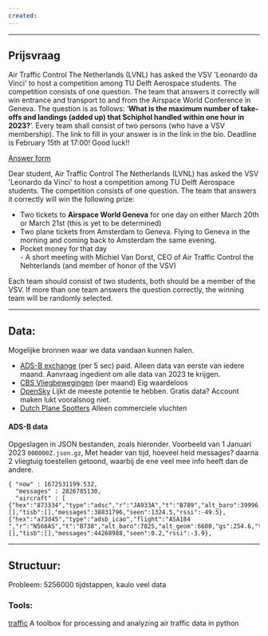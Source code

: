 ```yaml
---
created:
---
```

---
## Prijsvraag

Air Traffic Control The Netherlands (LVNL) has asked the VSV 'Leonardo da Vinci' to host a competition among TU Delft Aerospace students. The competition consists of one question. The team that answers it correctly will win entrance and transport to and from the Airspace World Conference in Geneva. The question is as follows: ‘**What is the maximum number of take-offs and landings (added up) that Schiphol handled within one hour in 2023?**’. Every team shall consist of two persons (who have a VSV membership). The link to fill in your answer is in the link in the bio. Deadline is February 15th at 17:00! Good luck!!

[Answer form](https://forms.office.com/e/7Bh8RAvJQp) 

Dear student, Air Traffic Control The Netherlands (LVNL) has asked the VSV 'Leonardo da Vinci' to host a competition among TU Delft Aerospace students. The competition consists of one question. The team that answers it correctly will win the following prize:  
  
- Two tickets to **Airspace World Geneva** for one day on either March 20th or March 21st (this is yet to be determined)  
- Two plane tickets from Amsterdam to Geneva. Flying to Geneva in the morning and coming back to Amsterdam the same evening.  
- Pocket money for that day  
- A short meeting with Michiel Van Dorst, CEO of Air Traffic Control the Nehterlands (and member of honor of the VSV)  
  
Each team should consist of two students, both should be a member of the VSV. If more than one team answers the question correctly, the winning team will be randomly selected.

---
## Data:
Mogelijke bronnen waar we data vandaan kunnen halen.

  - [ADS-B exchange](https://www.adsbexchange.com/products/historical-data/) (per 5 sec) paid. Alleen data van eerste van iedere maand. Aanvraag ingedient om alle data van 2023 te krijgen.
  - [CBS Vliegbewegingen](https://www.cbs.nl/nl-nl/visualisaties/verkeer-en-vervoer/verkeer/vliegbewegingen) (per maand) Eig waardeloos
  - [OpenSky](https://opensky-network.org/data/impala) Lijkt de meeste potentie te hebben. Gratis data? Account maken lukt vooralsnog niet.
  - [Dutch Plane Spotters](https://schiphol.dutchplanespotters.nl/?date=2023-11-01) Alleen commerciele vluchten


#### ADS-B data
Opgeslagen in JSON bestanden, zoals hieronder. Voorbeeld van 1 Januari 2023 `000000Z.json.gz`, Met header van tijd, hoeveel heid messages? daarna 2 vliegtuig toestellen getoond, waarbij de ene veel mee info heeft dan de andere.
 
```
{ "now" : 1672531199.532,
  "messages" : 2826785130,
  "aircraft" : [
{"hex":"873334","type":"adsc","r":"JA933A","t":"B789","alt_baro":39996,"track":260.65,"lat":49.067001,"lon":-179.533081,"nic":0,"rc":0,"seen_pos":1324.543,"mlat":[],"tisb":[],"messages":38831796,"seen":1324.5,"rssi":-49.5},
{"hex":"a73d45","type":"adsb_icao","flight":"ASA184  ","r":"N566AS","t":"B738","alt_baro":7825,"alt_geom":6600,"gs":254.6,"track":235.56,"baro_rate":-1216,"squawk":"5724","emergency":"none","category":"A3","lat":52.195160,"lon":-176.141915,"nic":8,"rc":186,"seen_pos":0.297,"version":2,"nic_baro":1,"nac_p":9,"nac_v":1,"sil":3,"sil_type":"perhour","gva":2,"sda":2,"alert":0,"spi":0,"mlat":[],"tisb":[],"messages":44268988,"seen":0.2,"rssi":-3.9},
```


---
## Structuur:

Probleem: 5256000 tijdstappen, kaulo veel data

### Tools:
[traffic](https://github.com/xoolive/traffic) A toolbox for processing and analyzing air traffic data in python
